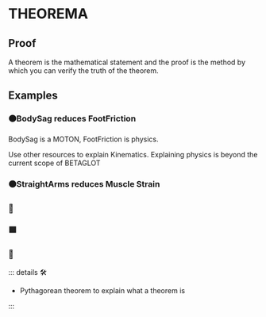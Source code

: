 # THEOREMA

<!-- This page explains what a theorem is. The actual list of theorems are within each BetaType Section in the Referencia -->

## Proof

A theorem is the mathematical statement and the proof is the method by which you can verify the truth of the theorem.

## Examples

### 🟠<motor></motor>BodySag reduces FootFriction

BodySag is a MOTON, FootFriction is physics.

Use other resources to explain Kinematics. Explaining physics is beyond the current scope of BETAGLOT

### 🟠<motor></motor>StraightArms reduces Muscle Strain

### 🔻<via></via>

### 🟩<ekos></ekos>

### 💜<anima></anima>

<!-- =================================================== -->
<!-- =================================================== -->
<!-- =================================================== -->
<!-- =================================================== -->
<!-- =================================================== -->
::: details 🛠

- Pythagorean theorem to explain what a theorem is

:::